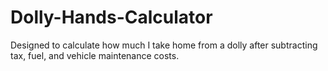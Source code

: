 # Dolly-Hands-Calculator
Designed to calculate how much I take home from a dolly after subtracting  tax, fuel, and vehicle maintenance costs.
